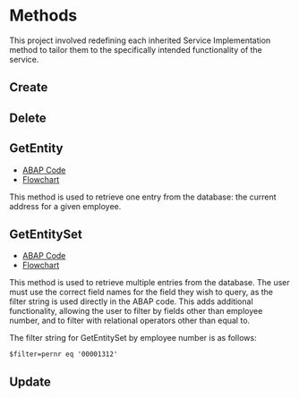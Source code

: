 # Methods

This project involved redefining each inherited Service Implementation method to tailor them to the specifically intended functionality of the service.

## Create

## Delete

## GetEntity 

- [ABAP Code][1]
- [Flowchart][2]

This method is used to retrieve one entry from the database: the current address for a given employee. 

## GetEntitySet

- [ABAP Code][3]
- [Flowchart][4]

This method is used to retrieve multiple entries from the database. The user must use the correct field names for the field they wish to query, as the filter string is used directly in the ABAP code. This adds additional functionality, allowing the user to filter by fields other than employee number, and to filter with relational operators other than equal to. 

The filter string for GetEntitySet by employee number is as follows:

```
$filter=pernr eq '00001312'
```

## Update


[1]: https://github.com/kubrickzirconia/carol-in-hr/blob/master/methods/PA0006SET_GET_ENTITY.abap
[2]: https://github.com/kubrickzirconia/carol-in-hr/blob/master/methods/GetEntity%20Flowchart.pdf
[3]: https://github.com/kubrickzirconia/carol-in-hr/blob/master/methods/PA0006SET_GET_ENTITYSET.abap
[4]: https://github.com/kubrickzirconia/carol-in-hr/blob/master/methods/GetEntitySet%20Flowchart.pdf
